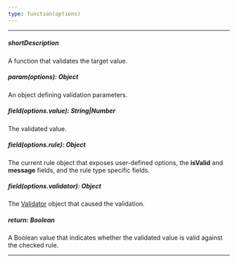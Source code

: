 ```yaml
---
type: function(options)
---
```

---
##### shortDescription
A function that validates the target value.

##### param(options): Object
An object defining validation parameters.

##### field(options.value): String|Number
The validated value.

##### field(options.rule): Object
The current rule object that exposes user-defined options, the **isValid** and **message** fields, and the rule type specific fields.

##### field(options.validator): Object
The [Validator](/api-reference/10%20UI%20Widgets/dxValidator '/Documentation/ApiReference/UI_Widgets/dxValidator') object that caused the validation.

##### return: Boolean
A Boolean value that indicates whether the validated value is valid against the checked rule.

---
